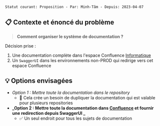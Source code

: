 ```text
Statut courant: Proposition - Par: Minh-Tâm - Depuis: 2023-04-07
```

## 📋 Contexte et énoncé du problème
> **Comment organiser le système de documentation ?**

Décision prise :
1. Une documentation complète dans l'espace Confluence [Informatique](https://cyrusproj.atlassian.net/wiki/spaces/Informatique/overview)
1. Un `SwaggerUI` dans les environnements non-PROD qui redirige vers cet espace Confluence

## 💡 Options envisagées
* _Option 1 : Mettre toute la documentation dans le repository_
  * 🚫 Cela crée un besoin de dupliquer la documentation qui est valable pour plusieurs repositories
* **_Option 2 : Mettre toute la documentation dans [Confluence](https://cyrusproj.atlassian.net/wiki/spaces/Informatique/overview) et fournir une redirection depuis SwaggerUI _**
  * ✅ Un seul endroit pour tous les sujets de documentation
